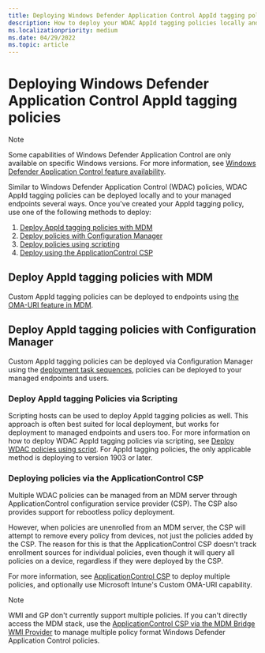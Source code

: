 ```yaml
---
title: Deploying Windows Defender Application Control AppId tagging policies
description: How to deploy your WDAC AppId tagging policies locally and globally within your managed environment.
ms.localizationpriority: medium
ms.date: 04/29/2022
ms.topic: article
---
```


# Deploying Windows Defender Application Control AppId tagging policies

> [!NOTE]
> Some capabilities of Windows Defender Application Control are only available on specific Windows versions. For more information, see [Windows Defender Application Control feature availability](../feature-availability.md).

Similar to Windows Defender Application Control (WDAC) policies, WDAC AppId tagging policies can be deployed locally and to your managed endpoints several ways. Once you've created your AppId tagging policy, use one of the following methods to deploy:

1. [Deploy AppId tagging policies with MDM](#deploy-appid-tagging-policies-with-mdm)
1. [Deploy policies with Configuration Manager](#deploy-appid-tagging-policies-with-configuration-manager)
1. [Deploy policies using scripting](#deploy-appid-tagging-policies-via-scripting)
1. [Deploy using the ApplicationControl CSP](#deploying-policies-via-the-applicationcontrol-csp)

## Deploy AppId tagging policies with MDM

Custom AppId tagging policies can be deployed to endpoints using [the OMA-URI feature in MDM](../deployment/deploy-wdac-policies-using-intune.md#deploy-wdac-policies-with-custom-oma-uri).

## Deploy AppId tagging policies with Configuration Manager

Custom AppId tagging policies can be deployed via Configuration Manager using the [deployment task sequences](../deployment/deploy-wdac-policies-with-memcm.md#deploy-custom-wdac-policies-using-packagesprograms-or-task-sequences), policies can be deployed to your managed endpoints and users.

### Deploy AppId tagging Policies via Scripting

Scripting hosts can be used to deploy AppId tagging policies as well. This approach is often best suited for local deployment, but works for deployment to managed endpoints and users too. For more information on how to deploy WDAC AppId tagging policies via scripting, see [Deploy WDAC policies using script](../deployment/deploy-wdac-policies-with-script.md). For AppId tagging policies, the only applicable method is deploying to version 1903 or later.

### Deploying policies via the ApplicationControl CSP

Multiple WDAC policies can be managed from an MDM server through ApplicationControl configuration service provider (CSP). The CSP also provides support for rebootless policy deployment.

However, when policies are unenrolled from an MDM server, the CSP will attempt to remove every policy from devices, not just the policies added by the CSP. The reason for this is that the ApplicationControl CSP doesn't track enrollment sources for individual policies, even though it will query all policies on a device, regardless if they were deployed by the CSP.

For more information, see [ApplicationControl CSP](/windows/client-management/mdm/applicationcontrol-csp) to deploy multiple policies, and optionally use Microsoft Intune's Custom OMA-URI capability.

> [!NOTE]
> WMI and GP don't currently support multiple policies. If you can't directly access the MDM stack, use the [ApplicationControl CSP via the MDM Bridge WMI Provider](/windows/client-management/mdm/applicationcontrol-csp#powershell-and-wmi-bridge-usage-guidance) to manage multiple policy format Windows Defender Application Control policies.
